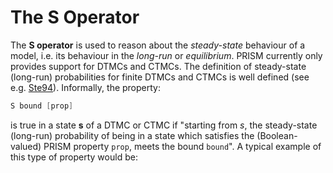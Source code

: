 # The S Operator

The **S operator** is used to reason about the *steady-state* behaviour of a model, i.e. its behaviour in the *long-run* or *equilibrium*. PRISM currently only provides support for DTMCs and CTMCs. The definition of steady-state (long-run) probabilities for finite DTMCs and CTMCs is well defined (see e.g. [Ste94](https://www.prismmodelchecker.org/manual/Main/References#Ste94)). Informally, the property:

```c
S bound [prop]
```

is true in a state **s** of a DTMC or CTMC if "starting from *s*, the steady-state (long-run) probability of being in a state which satisfies the (Boolean-valued) PRISM property `prop`, meets the bound `bound`". A typical example of this type of property would be:

